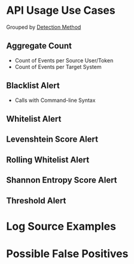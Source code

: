 # API Usage Use Cases

Grouped by [Detection Method](/Detection-Methods.md)


## Aggregate Count
- Count of Events per Source User/Token
- Count of Events per Target System


## Blacklist Alert
- Calls with Command-line Syntax


## Whitelist Alert


## Levenshtein Score Alert


## Rolling Whitelist Alert
  

## Shannon Entropy Score Alert


## Threshold Alert


# Log Source Examples


# Possible False Positives